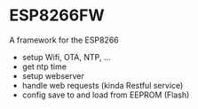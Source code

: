 # ESP8266FW

A framework for the ESP8266

- setup Wifi, OTA, NTP, ...
- get ntp time
- setup webserver
- handle web requests (kinda Restful service)
- config save to and load from EEPROM (Flash)
